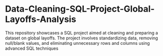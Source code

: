 # Data-Cleaning-SQL-Project-Global-Layoffs-Analysis
This repository showcases a SQL project aimed at cleaning and preparing a dataset on global layoffs. The project involves standardizing data, removing null/blank values, and eliminating unnecessary rows and columns using advanced SQL techniques
